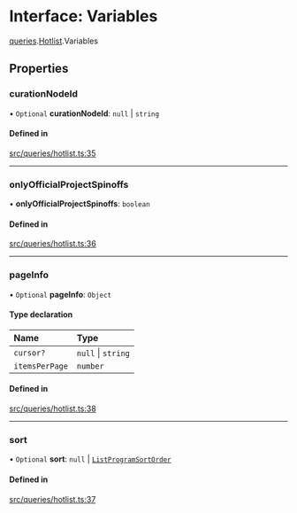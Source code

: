 # Interface: Variables

[queries](api/modules/queries.md).[Hotlist](api/modules/queries.Hotlist.md).Variables

## Properties

### curationNodeId

• `Optional` **curationNodeId**: ``null`` \| `string`

#### Defined in

[src/queries/hotlist.ts:35](https://github.com/bhavjitChauhan/khan-api/blob/9bcea3fc/src/queries/hotlist.ts#L35)

___

### onlyOfficialProjectSpinoffs

• **onlyOfficialProjectSpinoffs**: `boolean`

#### Defined in

[src/queries/hotlist.ts:36](https://github.com/bhavjitChauhan/khan-api/blob/9bcea3fc/src/queries/hotlist.ts#L36)

___

### pageInfo

• `Optional` **pageInfo**: `Object`

#### Type declaration

| Name | Type |
| :------ | :------ |
| `cursor?` | ``null`` \| `string` |
| `itemsPerPage` | `number` |

#### Defined in

[src/queries/hotlist.ts:38](https://github.com/bhavjitChauhan/khan-api/blob/9bcea3fc/src/queries/hotlist.ts#L38)

___

### sort

• `Optional` **sort**: ``null`` \| [`ListProgramSortOrder`](api/enums/ListProgramSortOrder.md)

#### Defined in

[src/queries/hotlist.ts:37](https://github.com/bhavjitChauhan/khan-api/blob/9bcea3fc/src/queries/hotlist.ts#L37)
